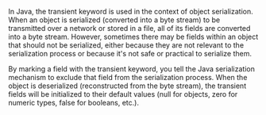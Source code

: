 In Java, the transient keyword is used in the context of object serialization. When an object is serialized (converted into a byte stream) to be transmitted over a network or stored in a file, all of its fields are converted into a byte stream. However, sometimes there may be fields within an object that should not be serialized, either because they are not relevant to the serialization process or because it's not safe or practical to serialize them.

By marking a field with the transient keyword, you tell the Java serialization mechanism to exclude that field from the serialization process. When the object is deserialized (reconstructed from the byte stream), the transient fields will be initialized to their default values (null for objects, zero for numeric types, false for booleans, etc.).
